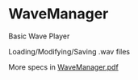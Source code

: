 # WaveManager
Basic Wave Player

Loading/Modifying/Saving .wav files

More specs in [WaveManager.pdf](https://github.com/IvanCherepov/WaveManager/blob/master/WaveManager.pdf)
